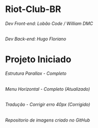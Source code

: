 # Riot-Club-BR

###### Dev Front-end: Lobão Code / William DMC
###### Dev Back-end: Hugo Floriano

# Projeto Iniciado

###### Estrutura Parallax - Completo
###### Menu Horizontal - Completo (Atualizado)
###### Tradução - Corrigir erro 40px (Corrigido)
###### Repositorio de imagens criado no GitHub
